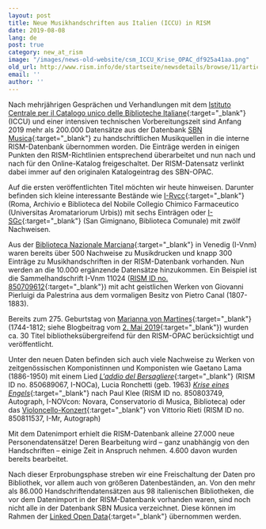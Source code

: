 ```yaml
---
layout: post
title: Neue Musikhandschriften aus Italien (ICCU) in RISM
date: 2019-08-08
lang: de
post: true
category: new_at_rism
image: "/images/news-old-website/csm_ICCU_Krise_OPAC_df925a41aa.png"
old_url: http://www.rism.info/de/startseite/newsdetails/browse/11/article/64/new-music-manuscripts-from-italy-iccu-in-rism.html
email: ''
author: ''
---
```


Nach mehrjährigen Gesprächen und Verhandlungen mit dem [Istituto Centrale per il Catalogo unico delle Biblioteche Italiane](https://www.iccu.sbn.it/it/){:target="_blank"} (ICCU) und einer intensiven technischen Vorbereitungszeit sind Anfang 2019 mehr als 200.000 Datensätze aus der Datenbank [SBN Musica](https://opac.sbn.it/opacsbn/opac/iccu/avanzata.jsp){:target="_blank"} zu handschriftlichen Musikquellen in die interne RISM-Datenbank übernommen worden. Die Einträge werden in einigen Punkten den RISM-Richtlinien entsprechend überarbeitet und nun nach und nach für den Online-Katalog freigeschaltet. Der RISM-Datensatz verlinkt dabei immer auf den originalen Katalogeintrag des SBN-OPAC.

Auf die ersten veröffentlichten Titel möchten wir heute hinweisen. Darunter befinden sich kleine interessante Bestände wie [I-Rvcc](https://opac.rism.info/search?View=rism&siglum=I-Rvcc){:target="_blank"} (Roma, Archivio e Biblioteca del Nobile Collegio Chimico Farmaceutico (Universitas Aromatariorum Urbis)) mit sechs Einträgen oder [I-SGc](https://opac.rism.info/search?View=rism&siglum=I-SGc){:target="_blank"} (San Gimignano, Biblioteca Comunale) mit zwölf Nachweisen.

Aus der [Biblioteca Nazionale Marciana](https://opac.rism.info/search?View=rism&siglum=I-Vnm){:target="_blank"} in Venedig (I-Vnm) waren bereits über 500 Nachweise zu Musikdrucken und knapp 300 Einträge zu Musikhandschriften in der RISM-Datenbank vorhanden. Nun werden an die 10.000 ergänzende Datensätze hinzukommen. Ein Beispiel ist die Sammelhandschrift I-Vnm 11024 ([RISM ID no. 850709612](https://opac.rism.info/search?id=850709612&View=rism){:target="_blank"}) mit acht geistlichen Werken von Giovanni Pierluigi da Palestrina aus dem vormaligen Besitz von Pietro Canal (1807-1883).

Bereits zum 275. Geburtstag von [Marianna von Martines](https://opac.rism.info/metaopac/perma.do?v=rism&q=-1%3d%22pe331798%22){:target="_blank"} (1744-1812; siehe Blogbeitrag vom [2. Mai 2019](/events/2019/05/02/marianna-von-martines-17441812-at-275.html){:target="_blank"}) wurden ca. 30 Titel bibliotheksübergreifend für den RISM-OPAC berücksichtigt und veröffentlicht.

Unter den neuen Daten befinden sich auch viele Nachweise zu Werken von zeitgenössischen Komponistinnen und Komponisten wie Gaetano Lama (1886-1950) mit einem Lied [_L'addio del Bersagliere_](https://opac.rism.info/search?id=850689069&View=rism){:target="_blank"} (RISM ID no. 850689067, I-NOCa), Lucia Ronchetti (geb. 1963) [_Krise eines Engels_](https://opac.rism.info/search?id=850803749&View=rism){:target="_blank"} nach Paul Klee (RISM ID no. 850803749, Autograph, I-NOVcon: Novara, Conservatorio di Musica, Biblioteca) oder das [Violoncello-Konzert](https://opac.rism.info/search?id=850811537&View=rism){:target="_blank"} von Vittorio Rieti (RISM ID no. 850811537, I-Mr, Autograph)

Mit dem Datenimport erhielt die RISM-Datenbank alleine 27.000 neue Personendatensätze! Deren Bearbeitung wird – ganz unabhängig von den Handschriften – einige Zeit in Anspruch nehmen. 4.600 davon wurden bereits bearbeitet.

Nach dieser Erprobungsphase streben wir eine Freischaltung der Daten pro Bibliothek, vor allem auch von größeren Datenbeständen, an. Von den mehr als 86.000 Handschriftendatensätzen aus 98 italienischen Bibliotheken, die vor dem Datenimport in der RISM-Datenbank vorhanden waren, sind noch nicht alle in der Datenbank SBN Musica verzeichnet. Diese können im Rahmen der [Linked Open Data](https://opac.rism.info/index.php?id=10&L=0){:target="_blank"} übernommen werden.
